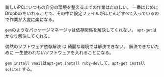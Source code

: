 新しいPCにいつもの自分の環境を整えるまでの作業はたのしい。
一番はじめにDropboxをいれることで、その中に設定ファイルがほとんどすべて入っているので作業が大変に楽になる。

`gem`のようなパッケージマネージャは依存関係を解決してくれない。
`apt-get`はかなり解決してくれる。

偶然のソフトウェア依存解決
は
綺麗な環境では解決できない。
解決できないために
一生使われないソフトウェアを入れることになる。

`gem install vmail`は`apt-get install ruby-dev`して、`apt-get install sqlite3` する。
